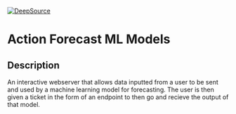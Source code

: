 [![DeepSource](https://app.deepsource.com/gh/SeanS-code/action-forecast.svg/?label=code+coverage&show_trend=true&token=p3f68nUVKGPwU7iTs4Go8HZH)](https://app.deepsource.com/gh/SeanS-code/action-forecast/)

# Action Forecast ML Models

## Description

An interactive webserver that allows data inputted from a user to be sent and used by a machine learning model for forecasting. The user is then given a ticket in the form of an endpoint
to then go and recieve the output of that model.
